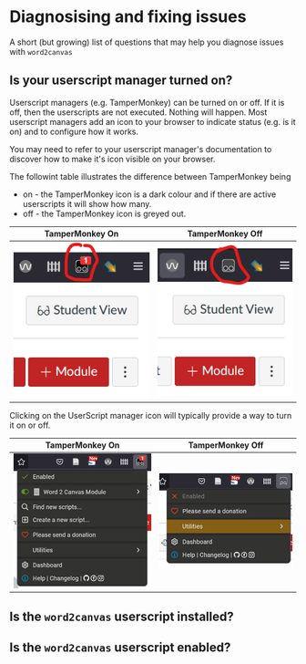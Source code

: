 # Diagnosising and fixing issues

A short (but growing) list of questions that may help you diagnose issues with ```word2canvas```

## Is your userscript manager turned on?

Userscript managers (e.g. TamperMonkey) can be turned on or off. If it is off, then the userscripts are not executed. Nothing will happen.  Most userscript managers add an icon to your browser to indicate status (e.g. is it on) and to configure how it works.

You may need to refer to your userscript manager's documentation to discover how to make it's icon visible on your browser.

The followint table illustrates the difference between TamperMonkey being 

- on - the TamperMonkey icon is a dark colour and if there are active userscripts it will show how many.
- off - the TamperMonkey icon is greyed out.

| TamperMonkey On | TamperMonkey Off |
| ---------------- | ---------------- |
|![](../images/tamperMonkeyOn.png) |![](../images/tamperMonkeyOff.png) |

Clicking on the UserScript manager icon will typically provide a way to turn it on or off.

| TamperMonkey On | TamperMonkey Off |
| ---------------- | ---------------- |
| ![](../images/tamperOnConfig.png)  | ![](../images/tamperOffConfig.png) |

## Is the ```word2canvas``` userscript installed?


## Is the ```word2canvas``` userscript enabled?